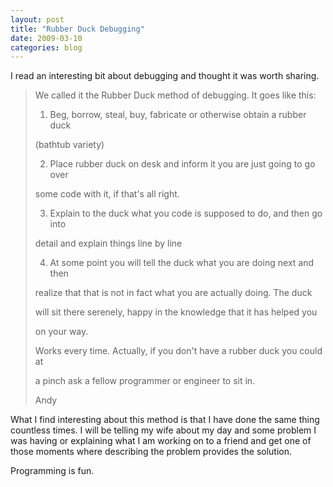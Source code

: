 ```yaml
---
layout: post
title: "Rubber Duck Debugging"
date: 2009-03-10
categories: blog
---
```


I read an interesting bit about debugging and thought it was worth sharing.

> We called it the Rubber Duck method of debugging. It goes like this:
>
> 1) Beg, borrow, steal, buy, fabricate or otherwise obtain a rubber duck
>
> (bathtub variety)
>
> 2) Place rubber duck on desk and inform it you are just going to go over
>
> some code with it, if that's all right.
>
> 3) Explain to the duck what you code is supposed to do, and then go into
>
> detail and explain things line by line
>
> 4) At some point you will tell the duck what you are doing next and then
>
> realize that that is not in fact what you are actually doing. The duck
>
> will sit there serenely, happy in the knowledge that it has helped you
>
> on your way.
>
> Works every time. Actually, if you don't have a rubber duck you could at
>
> a pinch ask a fellow programmer or engineer to sit in.
>
> Andy

What I find interesting about this method is that I have done the same thing countless times. I will be telling my wife about my day and some problem I was having or explaining what I am working on to a friend and get one of those moments where describing the problem provides the solution.

Programming is fun.

